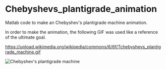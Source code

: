 # Chebyshevs_plantigrade_animation
Matlab code to make an Chebyshev's plantigrade machine animation.

In order to make the animation, the following GIF was used like a reference of the ultimate goal.

https://upload.wikimedia.org/wikipedia/commons/6/6f/Tchebyshevs_plantigrade_machine.gif


![Chebyshev's plantigrade machine](https://upload.wikimedia.org/wikipedia/commons/6/6f/Tchebyshevs_plantigrade_machine.gif)

